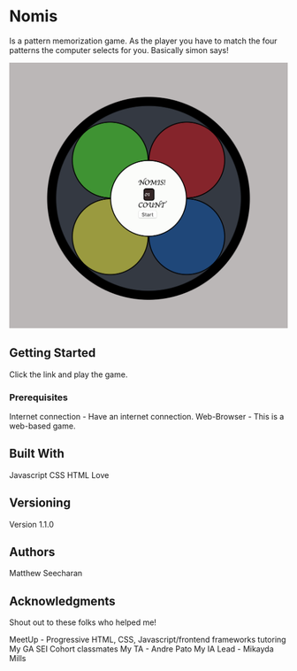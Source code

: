 # Nomis

Is a pattern memorization game. As the player you have to match the four patterns the computer selects for you. Basically simon says!

![Nomis](https://raw.githubusercontent.com/mattpheus/normis/master/Nomis_image.png)

## Getting Started
Click the link and play the game.

### Prerequisites
Internet connection - Have an internet connection.
Web-Browser - This is a web-based game.


## Built With
Javascript
CSS
HTML
Love

## Versioning

Version 1.1.0

## Authors

Matthew Seecharan


## Acknowledgments
Shout out to these folks who helped me!

MeetUp - Progressive HTML, CSS, Javascript/frontend frameworks tutoring
My GA SEI Cohort classmates
My TA - Andre Pato
My IA Lead - Mikayda Mills
